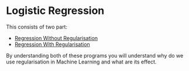 # Logistic Regression

This consists of two part:  
* [Regression Without Regularisation](https://github.com/sanket1012/Coursera-Machine-Learning/tree/master/Excercise%202-%20Logistic%20Regression/Without%20Regularisation)  
* [Regression With Regularisation](https://github.com/sanket1012/Coursera-Machine-Learning/tree/master/Excercise%202-%20Logistic%20Regression/With%20Regularisation)

By understanding both of these programs you will understand why do we use regularisation in Machine Learning and what are its effect.

